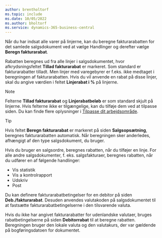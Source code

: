 ```yaml
---
author: brentholtorf
ms.topic: include
ms.date: 10/05/2022
ms.author: bholtorf
ms.service: dynamics-365-business-central
---
```

Når du har indsat alle varer på linjerne, kan du beregne fakturarabatten for det samlede salgsdokument ved at vælge Handlinger og derefter vælge **Beregn fakturarabat**.

Rabatten beregnes ud fra alle linjer i salgsdokumentet, hvor afkrydsningsfeltet **Tillad fakturarabat** er markeret. Som standard er fakturarabatter tilladt. Men linjer med varegebyrer er f.eks. ikke medtaget i beregningen af fakturarabatten. Hvis du vil anvende en rabat på disse linjer, skal du angive værdien i feltet **Linjerabat i %** på linjerne.  

> [!NOTE]
> Felterne **Tillad fakturarabat** og **Linjerabatbeløb** er som standard skjult på linjerne. Hvis felterne ikke er tilgængelige, kan du tilføje dem ved at tilpasse siden. Du kan finde flere oplysninger i [Tilpasse dit arbejdsområde](../ui-personalization-user.md#start-personalizing-by-using-the-personalization-mode).

> [!TIP]
> Hvis feltet **Beregn fakturarabat** er markeret på siden **Salgsopsætning**, beregnes fakturarabatten automatisk. Når beregningen sker anderledes, afhængigt af den type salgsdokument, du bruger.
>
> Hvis du bruger en salgsordre, beregnes rabatten, når du tilføjer en linje. For alle andre salgsdokumenter, f. eks. salgsfakturaer, beregnes rabatten, når du udfører en af følgende handlinger:
>
> * Vis statistik
> * Vis a kontrolrapport
> * Udskriv
> * Post

Du kan definere fakturarabatbetingelser for en debitor på siden **Deb./fakturarabat**. Desuden anvendes valutakoden på salgsdokumentet til at fastsætte fakturarabatbetingelserne i den tilsvarende valuta.

Hvis du ikke har angivet fakturarabatter for udenlandske valutaer, bruges rabatbetingelserne på siden **Debitorrabat** til at beregne rabatten. Beregningen bruger den lokale valuta og den valutakurs, der var gældende på bogføringsdatoen for dokumentet.
